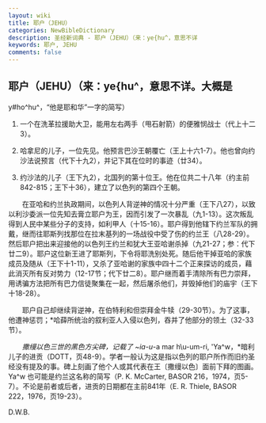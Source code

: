 ```yaml
---
layout: wiki
title: 耶户（JEHU）
categories: NewBibleDictionary
description: 圣经新词典 - 耶户（JEHU）（来：ye{hu^，意思不详
keywords: 耶户, JEHU
comments: false
---
```


## 耶户（JEHU）（来：ye{hu^，意思不详。大概是

y#ho^hu^，“他是耶和华”一字的简写）

1. 一个在洗革拉援助大卫，能用左右两手（甩石射箭）的便雅悯战士（代上十二3）。

2. 哈拿尼的儿子，一位先见。他预言巴沙王朝覆亡（王上十六1-7）。他也曾向约沙法说预言（代下十九2），并记下其在位时的事迹（廿34）。

3. 约沙法的儿子（王下九2），北国列的第十位王。他在位共二十八年（约主前842-815；王下十36），建立了以色列的第四个王朝。

　　在亚哈和约兰执政期间，以色列人背逆神的情况十分严重（王下八27），以致以利沙委派一位先知去膏立耶户为王，因而引发了一次暴乱（九1-13）。这次叛乱得到人民中某些分子的支持，如利甲人（十15-16）。耶户得到他辖下约兰军队的拥戴，继而往耶斯列找那位在拉末基列的一场战役中受了伤的约兰王（八28-29）。然后耶户把出来迎接他的以色列王约兰和犹大王亚哈谢杀掉（九21-27；参：代下廿二9）。耶户这位新王进了耶斯列，下令将耶洗别处死。随后他干掉亚哈的家族成员及随从（王下十1-11），又杀了亚哈谢的家族中四十二个正来探访的成员，藉此消灭所有反对势力（12-17节；代下廿二8）。耶户继而着手清除所有巴力崇拜，用诱骗方法把所有巴力信徒聚集在一起，然后屠杀他们，并毁掉他们的庙宇（王下十18-28）。

　　耶户自己却继续背逆神，在伯特利和但崇拜金牛犊（29-30节）。为了这事，他遭神惩罚；*哈薛所统治的叙利亚人入侵以色列，吞并了他部分的领土（32-33节）。

　　*撒缦以色三世的黑色方尖碑，记载了 ~ia-u*-a mar h\u-um-ri, 'Ya^w，*暗利儿子的进贡（DOTT，页48-9）。学者一般认为这是指以色列的耶户所作而旧约圣经没有提及的事。碑上刻画了他个人或其代表在王〔撒缦以色〕面前下拜的图画。Ya^w 也可能是约兰这名称的简写（P. K. McCarter, BASOR 216，1974，页5-7）。不论是前者或后者，进贡的日期都在主前841年（E. R. Thiele, BASOR 222，1976，页19-23）。

D.W.B.








